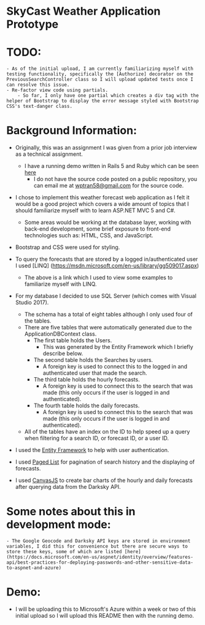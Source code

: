 # SkyCast Weather Application Prototype

# TODO:
	- As of the initial upload, I am currently familiarizing myself with testing functionality, specifically the [Authorize] decorator on the PreviousSearchController class so I will upload updated tests once I can resolve this issue.
	- Re-factor view code using partials.
		- So far, I only have one partial which creates a div tag with the helper of Bootstrap to display the error message styled with Bootstrap CSS's text-danger class.
		
# Background Information:

- Originally, this was an assignment I was given from a prior job interview as a technical assignment.
	- I have a running demo written in Rails 5 and Ruby which can be seen [here](https://tt-weather-forecast.herokuapp.com/)
		- I do not have the source code posted on a public repository, you can email me at wptran58@gmail.com for the source code.
		
- I chose to implement this weather forecast web application as I felt it would be a good project which covers a wide amount of topics that I should familiarize myself with to learn ASP.NET MVC 5 and C#.
	- Some areas would be working at the database layer, working with back-end development, some brief exposure to front-end technologies such as: HTML, CSS, and JavaScript.

- Bootstrap and CSS were used for styling.

- To query the forecasts that are stored by a logged in/authenticated user I used [LINQ] (https://msdn.microsoft.com/en-us/library/gg509017.aspx)
	- The above is a link which I used to view some examples to familiarize myself with LINQ.
		
- For my database I decided to use SQL Server (which comes with Visual Studio 2017).
	- The schema has a total of eight tables although I only used four of the tables.
	- There are five tables that were automatically generated due to the ApplicationDBContext class.
        - The first table holds the Users.
			- This was generated by the Entity Framework which I briefly describe below.
        - The second table holds the Searches by users.
            - A foreign key is used to connect this to the logged in and authenticated user that made the search.
        - The third table holds the hourly forecasts.
            - A foreign key is used to connect this to the search that was made (this only occurs if the user is logged in and authenticated).
        - The fourth table holds the daily forecasts.
            - A foreign key is used to connect this to the search that was made (this only occurs if the user is logged in and authenticated).    
    - All of the tables have an index on the ID to help speed up a query when filtering for a search ID, or forecast ID,
    or a user ID.

- I used the [Entity Framework](https://docs.microsoft.com/en-us/aspnet/mvc/overview/getting-started/getting-started-with-ef-using-mvc/creating-an-entity-framework-data-model-for-an-asp-net-mvc-application) to help with user authentication.

- I used [Paged List](https://docs.microsoft.com/en-us/aspnet/mvc/overview/getting-started/getting-started-with-ef-using-mvc/sorting-filtering-and-paging-with-the-entity-framework-in-an-asp-net-mvc-application) for pagination of search history and the displaying of forecasts.

- I used [CanvasJS](https://canvasjs.com/docs/charts/integration/asp-net-mvc-charts/types/asp-net-mvc-bar-charts/) to create bar charts of the hourly and daily forecasts after querying data from the Darksky API.

# Some notes about this in development mode:
	- The Google Geocode and Darksky API keys are stored in environment variables, I did this for convenience but there are secure ways to store these keys, some of which are listed [here] (https://docs.microsoft.com/en-us/aspnet/identity/overview/features-api/best-practices-for-deploying-passwords-and-other-sensitive-data-to-aspnet-and-azure)
    
# Demo:
- I will be uploading this to Microsoft's Azure within a week or two of this initial upload so I will upload this README then with the running demo.